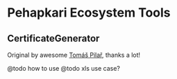 # Pehapkari Ecosystem Tools

## CertificateGenerator

Original by awesome [Tomáš Pilař](https://www.tomaspilar.cz/), thanks a lot!

@todo how to use
@todo xls use case?

